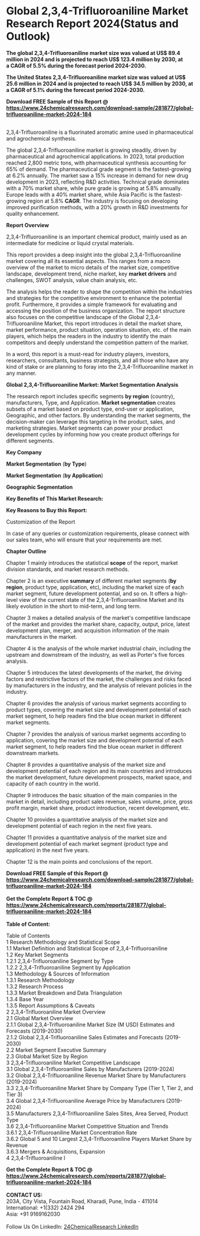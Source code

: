 <h1>Global 2,3,4-Trifluoroaniline Market Research Report 2024(Status and Outlook)</h1><p><strong>The global 2,3,4-Trifluoroaniline market size was valued at US$ 89.4 million in 2024 and is projected to reach US$ 123.4 million by 2030, at a CAGR of 5.5% during the forecast period 2024-2030.</strong></p><p>
</p><p><strong>The United States 2,3,4-Trifluoroaniline market size was valued at US$ 25.6 million in 2024 and is projected to reach US$ 34.5 million by 2030, at a CAGR of 5.1% during the forecast period 2024-2030.</strong></p><div><b>Download FREE Sample of this Report @ 
            <a href="https://www.24chemicalresearch.com/download-sample/281877/global-trifluoroaniline-market-2024-184">
            https://www.24chemicalresearch.com/download-sample/281877/global-trifluoroaniline-market-2024-184</a></b></div><br><p>
</p><p>2,3,4-Trifluoroaniline is a fluorinated aromatic amine used in pharmaceutical and agrochemical synthesis.</p><p>
</p><p>The global 2,3,4-Trifluoroaniline market is growing steadily, driven by pharmaceutical and agrochemical applications. In 2023, total production reached 2,800 metric tons, with pharmaceutical synthesis accounting for 65% of demand. The pharmaceutical grade segment is the fastest-growing at 6.2% annually. The market saw a 15% increase in demand for new drug development in 2023, reflecting R&amp;D activities. Technical grade dominates with a 70% market share, while pure grade is growing at 5.8% annually. Europe leads with a 40% market share, while Asia Pacific is the fastest-growing region at 5.8% <strong>CAGR</strong>. The industry is focusing on developing improved purification methods, with a 20% growth in R&amp;D investments for quality enhancement.</p><p>
</p><p><strong>Report Overview</strong></p><p>
</p><p></p><p>
</p><p>2,3,4-Trifluoroaniline is an important chemical product, mainly used as an intermediate for medicine or liquid crystal materials.</p><p>
</p><p>This report provides a deep insight into the global 2,3,4-Trifluoroaniline market covering all its essential aspects. This ranges from a macro overview of the market to micro details of the market size, competitive landscape, development trend, niche market, key <strong>market drivers</strong> and challenges, SWOT analysis, value chain analysis, etc.</p><p>
</p><p>The analysis helps the reader to shape the competition within the industries and strategies for the competitive environment to enhance the potential profit. Furthermore, it provides a simple framework for evaluating and accessing the position of the business organization. The report structure also focuses on the competitive landscape of the Global 2,3,4-Trifluoroaniline Market, this report introduces in detail the market share, market performance, product situation, operation situation, etc. of the main players, which helps the readers in the industry to identify the main competitors and deeply understand the competition pattern of the market.</p><p>
</p><p>In a word, this report is a must-read for industry players, investors, researchers, consultants, business strategists, and all those who have any kind of stake or are planning to foray into the 2,3,4-Trifluoroaniline market in any manner.</p><p>
</p><p><strong>Global 2,3,4-Trifluoroaniline Market: Market Segmentation Analysis</strong></p><p>
</p><p>The research report includes specific segments <strong>by region</strong> (country), manufacturers, Type, and Application. <strong>Market segmentation</strong> creates subsets of a market based on product type, end-user or application, Geographic, and other factors. By understanding the market segments, the decision-maker can leverage this targeting in the product, sales, and marketing strategies. Market segments can power your product development cycles by informing how you create product offerings for different segments.</p><p>
</p><p><strong>Key Company</strong></p><p>
</p><p>
</p><p><strong>Market Segmentation</strong> (<strong>by Type</strong>)</p><p>
</p><p>
</p><p><strong>Market Segmentation</strong> (<strong>by Application</strong>)</p><p>
</p><p>
</p><p><strong>Geographic Segmentation</strong></p><p>
</p><p>
</p><p><strong>Key Benefits of This Market Research:</strong></p><p>
</p><p>
</p><p><strong>Key Reasons to Buy this Report:</strong></p><p>
</p><p>
</p><p>Customization of the Report</p><p>
</p><p>In case of any queries or customization requirements, please connect with our sales team, who will ensure that your requirements are met.</p><p>
</p><p><strong>Chapter Outline</strong></p><p>
</p><p>Chapter 1 mainly introduces the statistical <strong>scope</strong> of the report, market division standards, and market research methods.</p><p>
</p><p>Chapter 2 is an executive <strong>summary</strong> of different market segments (<strong>by region</strong>, product type, application, etc), including the market size of each market segment, future development potential, and so on. It offers a high-level view of the current state of the 2,3,4-Trifluoroaniline Market and its likely evolution in the short to mid-term, and long term.</p><p>
</p><p>Chapter 3 makes a detailed analysis of the market's competitive landscape of the market and provides the market share, capacity, output, price, latest development plan, merger, and acquisition information of the main manufacturers in the market.</p><p>
</p><p>Chapter 4 is the analysis of the whole market industrial chain, including the upstream and downstream of the industry, as well as Porter's five forces analysis.</p><p>
</p><p>Chapter 5 introduces the latest developments of the market, the driving factors and restrictive factors of the market, the challenges and risks faced by manufacturers in the industry, and the analysis of relevant policies in the industry.</p><p>
</p><p>Chapter 6 provides the analysis of various market segments according to product types, covering the market size and development potential of each market segment, to help readers find the blue ocean market in different market segments.</p><p>
</p><p>Chapter 7 provides the analysis of various market segments according to application, covering the market size and development potential of each market segment, to help readers find the blue ocean market in different downstream markets.</p><p>
</p><p>Chapter 8 provides a quantitative analysis of the market size and development potential of each region and its main countries and introduces the market development, future development prospects, market space, and capacity of each country in the world.</p><p>
</p><p>Chapter 9 introduces the basic situation of the main companies in the market in detail, including product sales revenue, sales volume, price, gross profit margin, market share, product introduction, recent development, etc.</p><p>
</p><p>Chapter 10 provides a quantitative analysis of the market size and development potential of each region in the next five years.</p><p>
</p><p>Chapter 11 provides a quantitative analysis of the market size and development potential of each market segment (product type and application) in the next five years.</p><p>
</p><p>Chapter 12 is the main points and conclusions of the report.</p><p>

</p><div><b>Download FREE Sample of this Report @ 
            <a href="https://www.24chemicalresearch.com/download-sample/281877/global-trifluoroaniline-market-2024-184">
            https://www.24chemicalresearch.com/download-sample/281877/global-trifluoroaniline-market-2024-184</a></b></div><br><div><b>Get the Complete Report & TOC @ 
            <a href="https://www.24chemicalresearch.com/reports/281877/global-trifluoroaniline-market-2024-184">
            https://www.24chemicalresearch.com/reports/281877/global-trifluoroaniline-market-2024-184</a></b></div><br>
            <b>Table of Content:</b><p>Table of Contents<br />
 1 Research Methodology and Statistical Scope<br />
 1.1 Market Definition and Statistical Scope of 2,3,4-Trifluoroaniline<br />
 1.2 Key Market Segments<br />
 1.2.1 2,3,4-Trifluoroaniline Segment by Type<br />
 1.2.2 2,3,4-Trifluoroaniline Segment by Application<br />
 1.3 Methodology & Sources of Information<br />
 1.3.1 Research Methodology<br />
 1.3.2 Research Process<br />
 1.3.3 Market Breakdown and Data Triangulation<br />
 1.3.4 Base Year<br />
 1.3.5 Report Assumptions & Caveats<br />
 2 2,3,4-Trifluoroaniline Market Overview<br />
 2.1 Global Market Overview<br />
 2.1.1 Global 2,3,4-Trifluoroaniline Market Size (M USD) Estimates and Forecasts (2019-2030)<br />
 2.1.2 Global 2,3,4-Trifluoroaniline Sales Estimates and Forecasts (2019-2030)<br />
 2.2 Market Segment Executive Summary<br />
 2.3 Global Market Size by Region<br />
 3 2,3,4-Trifluoroaniline Market Competitive Landscape<br />
 3.1 Global 2,3,4-Trifluoroaniline Sales by Manufacturers (2019-2024)<br />
 3.2 Global 2,3,4-Trifluoroaniline Revenue Market Share by Manufacturers (2019-2024)<br />
 3.3 2,3,4-Trifluoroaniline Market Share by Company Type (Tier 1, Tier 2, and Tier 3)<br />
 3.4 Global 2,3,4-Trifluoroaniline Average Price by Manufacturers (2019-2024)<br />
 3.5 Manufacturers 2,3,4-Trifluoroaniline Sales Sites, Area Served, Product Type<br />
 3.6 2,3,4-Trifluoroaniline Market Competitive Situation and Trends<br />
 3.6.1 2,3,4-Trifluoroaniline Market Concentration Rate<br />
 3.6.2 Global 5 and 10 Largest 2,3,4-Trifluoroaniline Players Market Share by Revenue<br />
 3.6.3 Mergers & Acquisitions, Expansion<br />
 4 2,3,4-Trifluoroaniline I</p><div><b>Get the Complete Report & TOC @ 
            <a href="https://www.24chemicalresearch.com/reports/281877/global-trifluoroaniline-market-2024-184">
            https://www.24chemicalresearch.com/reports/281877/global-trifluoroaniline-market-2024-184</a></b></div><br><b>CONTACT US:</b><br>
            203A, City Vista, Fountain Road, Kharadi, Pune, India - 411014<br>
            International: +1(332) 2424 294<br>
            Asia: +91 9169162030 <br><br>
            Follow Us On LinkedIn: <a href="https://www.linkedin.com/company/24chemicalresearch/">24ChemicalResearch LinkedIn</a>